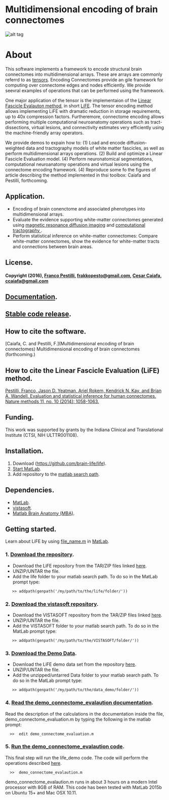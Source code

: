 # Multidimensional encoding of brain connectomes

![alt tag](https://cloud.githubusercontent.com/assets/11638664/18020005/00d2fb9e-6bad-11e6-861a-d746cca35f0d.png)

# About
This software implements a framework to encode structural brain connectomes into multidimensional arrays. These are arrays are commonly referrd to as [tensors](https://en.wikipedia.org/wiki/Tensor). Encoding Connectomes provide an gile framework for computing over connectome edges and nodes efficiently. We provide seevral examples of operations that can be performed using the framework.

One major application of the tensor is the implementaion of the [Linear Fascicle Evalauton method](http://francopestilli.github.io/life/), in short [LiFE](http://www.nature.com/nmeth/journal/v11/n10/abs/nmeth.3098.html). The tensor encoding method allows implementing LiFE with dramatic reduction in storage requirements, up to 40x compression factors. Furtheremore, connectome encoding allows performing multiple computational neuroanatomy operations such as tract-dissections, virtual lesions, and connectivity estimates very efficiently using the machine-friendly array operators. 

We provide demos to expain how to:
 (1) Load and encode diffusion-weighted data and tractography models of white matter fascicles, as well as perform multidimensional arrays operations. 
 (2) Build and optimize a Linear Fascicle Evaluation model. 
 (4) Perform neuronatomical segmentations, computational neuroanatomy operations and virtual lesions using the connectome encoding framework.
 (4) Reproduce some fo the figures of article describing the method implemented in thsi toolbox: Caiafa and Pestilli, forthcoming.

## Application.
* Encoding of brain conenctome and associated phenotypes into multidimensional arrays.
* Evaluate the evidence supporting white-matter connectomes generated using [magnetic resonance diffusion imaging](http://en.wikipedia.org/wiki/Diffusion_MRI) and [computational tractography ](http://en.wikipedia.org/wiki/Tractography).
* Perform statistical inference on white-matter connectomes: Compare white-matter connectomes, show the evidence for white-matter tracts and connections between brain areas.

## License.
#### Copyright (2016), [Franco Pestilli](http://francopestilli.com/), frakkopesto@gmail.com, [Cesar Caiafa](http://web.fi.uba.ar/~ccaiafa), ccaiafa@gmail.com
 
## [Documentation](TBA).

## [Stable code release](TBA).

## How to cite the software.
[Caiafa, C. and Pestilli, F.](Multidimensional encoding of brain connectomes) Multidimensional encoding of brain connectomes (forthcoming.)

## How to cite the Linear Fascicle Evaluation (LiFE) method.
[Pestilli, Franco, Jason D. Yeatman, Ariel Rokem, Kendrick N. Kay, and Brian A. Wandell. Evaluation and statistical inference for human connectomes. Nature methods 11, no. 10 (2014): 1058-1063.](http://www.nature.com/nmeth/journal/v11/n10/abs/nmeth.3098.html)

## Funding.
This work was supported by grants by the Indiana Clinical and Translational Institute (CTSI, NIH ULTTR001108).

## Installation.
1. Download (https://github.com/brain-life/life).
2. [Start MatLab](http://www.mathworks.com/help/matlab/startup-and-shutdown.html).
3. Add repository to the [matlab search path](http://www.mathworks.com/help/matlab/ref/addpath.html).

## Dependencies.
* [MatLab](http://www.mathworks.com/products/matlab/).
* [vistasoft](https://github.com/vistalab/vistasoft).
* [Matlab Brain Anatomy (MBA)](https://github.com/francopestilli/mba).

## Getting started.
Learn about LiFE by using [file_name.m](github.io/file) in [MatLab](http://www.mathworks.com/help/matlab/startup-and-shutdown.html).

### 1. [Download the repository](https://github.com/brain-life/life).
* Download the LiFE repository from the TAR/ZIP files linked [here](https://github.com/brain-life/life/archive/master.zip).
* UNZIP/UNTAR the file.
* Add the life folder to your matlab search path. To do so in the MatLab prompt type: 
```
   >> addpath(genpath('/my/path/to/the/life/folder/'))
```

### 2. [Download the vistasoft repository](https://github.com/vistalab/vistasoft).
* Download the VISTASOFT repository from the TAR/ZIP files linked [here](https://github.com/vistalab/vistasoft/archive/master.zip).
* UNZIP/UNTAR the file.
* Add the VISTASOFT folder to your matlab search path. To do so in the MatLab prompt type: 
```
   >> addpath(genpath('/my/path/to/the/VISTASOFT/folder/'))
```

### 3. [Download the Demo Data](http://PURL-to-DEMO-data).
* Download the LiFE demo data set from the repository [here](https://demo-data/demo_data.tar.gz).
* UNZIP/UNTAR the file.
* Add the unzipped/untarred Data folder to your matlab search path. To do so in the MatLab prompt type:
```
   >> addpath(genpath('/my/path/to/the/data_demo/folder/'))
```

### 4. [Read the demo_connectome_evalaution documentation](http://URL).
Read the description of the calculations in the documentation inside the file, demo_connectome_evaluation.m by typing the following in the matlab prompt: 
```
  >>  edit demo_connectome_evaluation.m
```

### 5. [Run the demo_connectome_evalaution code](URL).
This final step will run the life_demo code. The code will perform the operations described [here](http://URL). 
```
  >>  demo_connectome_evalaution.m
```
demo_connectome_evalaution.m runs in about 3 hours on a modern Intel processor with 8GB of RAM. This code has been tested with MatLab 2015b on Ubuntu 15+ and Mac OSX 10.11.
